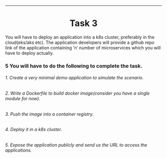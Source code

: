 ------------
<h1 align="center">Task 3</h1>
You will have to deploy an application into a k8s cluster, preferably in the cloud(eks/aks etc). The application developers will provide a github repo link of the application containing ‘n’
number of microservices which you will have to deploy actually.
</br>

### 5 You will have to do the following to complete the task.

######  1. Create a very minimal demo application to simulate the scenario.
######  2. Write a Dockerfile to build docker image(consider you have a single module for now).
######  3. Push the image into a container registry.
######  4. Deploy it in a k8s cluster.
######  5. Expose the application publicly and send us the URL to access the applications.
